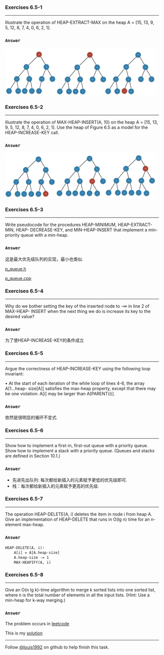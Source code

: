 ### Exercises 6.5-1
***
Illustrate the operation of HEAP-EXTRACT-MAX on the heap A = [15, 13, 9, 5, 12, 8, 7, 4, 0, 6, 2, 1].



### `Answer`
![](./repo/s5/1.png)


### Exercises 6.5-2
***
Illustrate the operation of MAX-HEAP-INSERT(A, 10) on the heap A = [15, 13, 9, 5, 12, 8,
7, 4, 0, 6, 2, 1]. Use the heap of Figure 6.5 as a model for the HEAP-INCREASE-KEY call.


### `Answer`
![](./repo/s5/2.png)

### Exercises 6.5-3
***
Write pseudocode for the procedures HEAP-MINIMUM, HEAP-EXTRACT-MIN, HEAP- DECREASE-KEY, and MIN-HEAP-INSERT that implement a min-priority queue with a min-heap.

### `Answer`
这是最大优先级队列的实现，最小也类似.

[p_queue.h](./p_queue.h)

[p_queue.cpp](./p_queue.cpp)


### Exercises 6.5-4
***
Why do we bother setting the key of the inserted node to -∞ in line 2 of MAX-HEAP- INSERT when the next thing we do is increase its key to the desired value?

### `Answer`
为了使HEAP-INCREASE-KEY的条件成立

### Exercises 6.5-5
***
Argue the correctness of HEAP-INCREASE-KEY using the following loop invariant:

• At the start of each iteration of the while loop of lines 4-6, the array A[1...heap- size[A]] satisfies the max-heap property, except that there may be one violation: A[i] may be larger than A[PARENT(i)].

### `Answer`
依然是很明显的循环不变式.

### Exercises 6.5-6
***
Show how to implement a first-in, first-out queue with a priority queue. Show how to
implement a stack with a priority queue. (Queues and stacks are defined in Section 10.1.)

### `Answer`

* 先进先出队列: 每次都给新插入的元素赋予更低的优先级即可.
* 栈：每次都给新插入的元素赋予更高的优先级.


### Exercises 6.5-7
***
The operation HEAP-DELETE(A, i) deletes the item in node i from heap A. Give an
implementation of HEAP-DELETE that runs in O(lg n) time for an n-element max-heap.

### `Answer`

	HEAP-DELETE(A, i):
  		A[i] = A[A.heap-size]
  		A.heap-size -= 1
  		MAX-HEAPIFY(A, i)
  		
### Exercises 6.5-8
***
Give an O(n lg k)-time algorithm to merge k sorted lists into one sorted list, where n is the
total number of elements in all the input lists. (Hint: Use a min-heap for k-way merging.)

### `Answer`
The problem occurs in [leetcode](https://leetcode.com/problems/merge-k-sorted-lists/)

This is my [solution](https://github.com/gzc/leetcode/blob/master/cpp/021-030/Merge%20k%20Sorted%20Lists%20.cpp)


***
Follow [@louis1992](https://github.com/gzc) on github to help finish this task.

